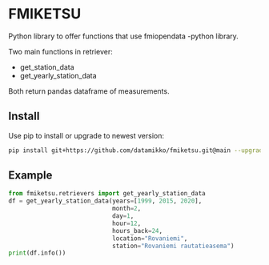 
# FMIKETSU

Python library to offer functions that use fmiopendata -python library.

Two main functions in retriever:

 * get_station_data
 * get_yearly_station_data

Both return pandas dataframe of measurements.

## Install

Use pip to install or upgrade to newest version:

```bash
pip install git+https://github.com/datamikko/fmiketsu.git@main --upgrade
```

## Example

```python
from fmiketsu.retrievers import get_yearly_station_data
df = get_yearly_station_data(years=[1999, 2015, 2020],
                             month=2,
                             day=1,
                             hour=12,
                             hours_back=24,
                             location="Rovaniemi",
                             station="Rovaniemi rautatieasema")
print(df.info())
```